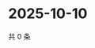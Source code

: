 # 2025-10-10

共 0 条

<!-- BEGIN ZHIHUVIDEO -->
<!-- 最后更新时间 Fri Oct 10 2025 22:11:19 GMT+0800 (China Standard Time) -->

<!-- END ZHIHUVIDEO -->
